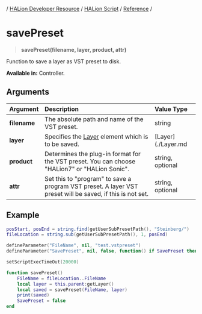 / [HALion Developer Resource](../../HALion-Developer-Resource.md) / [HALion Script](./HALion-Script.md) / [Reference](./Reference.md) /

# savePreset

>**savePreset(filename, layer, product, attr)**

 Function to save a layer as VST preset to disk.

 **Available in:** Controller.

 ## Arguments

|Argument|Description|Value Type|
|:-|:-|:-|
|**filename**|The absolute path and name of the VST preset.|string|
|**layer**|Specifies the [Layer](./Layer.md) element which is to be saved.|[Layer](./Layer.md|
|**product**|Determines the plug-in format for the VST preset. You can choose "HALion7" or "HALion Sonic". |string, optional|
|**attr**|Set this to "program" to save a program VST preset. A layer VST preset will be saved, if this is not set.|string, optional|

## Example

```lua
posStart, posEnd = string.find(getUserSubPresetPath(), "Steinberg/")
fileLocation = string.sub(getUserSubPresetPath(), 1, posEnd)

defineParameter("FileName", nil, "test.vstpreset")
defineParameter("SavePreset", nil, false, function() if SavePreset then savePreset() end end)

setScriptExecTimeOut(20000)

function savePreset()
	FileName = fileLocation..FileName
	local layer = this.parent:getLayer()
	local saved = savePreset(FileName, layer)
	print(saved)
	SavePreset = false
end
```

